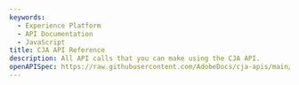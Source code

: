 ```yaml
---
keywords:
  - Experience Platform
  - API Documentation
  - JavaScript
title: CJA API Reference
description: All API calls that you can make using the CJA API.
openAPISpec: https://raw.githubusercontent.com/AdobeDocs/cja-apis/main/src/swagger.json
---
```

